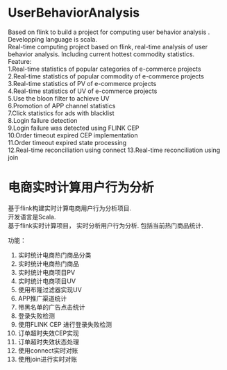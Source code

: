 # UserBehaviorAnalysis
Based on flink to build a project for computing user behavior analysis .   
Developping language is scala.   
Real-time computing project based on flink, real-time analysis of user behavior analysis. Including current hottest commodity statistics.  
Feature:  
1.Real-time statistics of popular categories of e-commerce projects  
2.Real-time statistics of popular commodity of e-commerce projects  
3.Real-time statistics of PV of e-commerce projects  
4.Real-time statistics of UV of e-commerce projects  
5.Use the bloon filter to achieve UV  
6.Promotion of APP channel statistics  
7.Click statistics for ads with blacklist  
8.Login failure detection  
9.Login failure was detected using FLINK CEP  
10.Order timeout expired CEP implementation  
11.Order timeout expired state processing  
12.Real-time reconciliation using connect
13.Real-time reconciliation using join

# 电商实时计算用户行为分析
基于flink构建实时计算电商用户行为分析项目.  
开发语言是Scala.  
基于flink实时计算项目， 实时分析用户行为分析. 包括当前热门商品统计.  

功能：  
1. 实时统计电商热门商品分类  
2. 实时统计电商热门商品  
3. 实时统计电商项目PV  
4. 实时统计电商项目UV  
5. 使用布隆过滤器实现UV  
6. APP推广渠道统计  
7. 带黑名单的广告点击统计  
8. 登录失败检测  
9. 使用FLINK CEP 进行登录失败检测  
10. 订单超时失效CEP实现  
11. 订单超时失效状态处理  
12. 使用connect实时对账  
13. 使用join进行实时对账  
